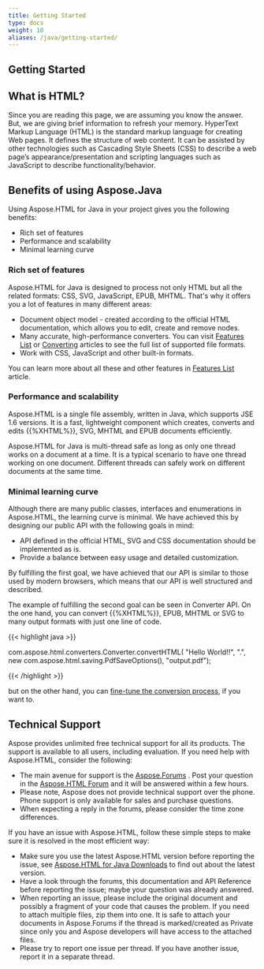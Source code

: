 ```yaml
---
title: Getting Started
type: docs
weight: 10
aliases: /java/getting-started/
---
```


## **Getting Started**

## **What is HTML?**
Since you are reading this page, we are assuming you know the answer. But, we are giving brief information to refresh your memory. HyperText Markup Language (HTML) is the standard markup language for creating Web pages. It defines the structure of web content. It can be assisted by other technologies such as Cascading Style Sheets (CSS) to describe a web page’s appearance/presentation and scripting languages such as JavaScript to describe functionality/behavior.
## **Benefits of using Aspose.Java**
Using Aspose.HTML for Java in your project gives you the following benefits:

- Rich set of features
- Performance and scalability
- Minimal learning curve
### **Rich set of features**
Aspose.HTML for Java is designed to process not only HTML but all the related formats: CSS, SVG, JavaScript, EPUB, MHTML. That's why it offers you a lot of features in many different areas:

- Document object model - created according to the official HTML documentation, which allows you to edit, create and remove nodes.
- Many accurate, high-performance converters. You can visit [Features List](/html/java/features-list/) or [Converting](/html/java/converting-between-formats/) articles to see the full list of supported file formats.
- Work with CSS, JavaScript and other built-in formats.

You can learn more about all these and other features in [Features List](/html/java/features-list/) article.
### **Performance and scalability**
Aspose.HTML is a single file assembly, written in Java, which supports JSE 1.6 versions. It is a fast, lightweight component which creates, converts and edits {{%XHTML%}}, SVG, MHTML and EPUB documents efficiently.

Aspose.HTML for Java is multi-thread safe as long as only one thread works on a document at a time. It is a typical scenario to have one thread working on one document. Different threads can safely work on different documents at the same time.
### **Minimal learning curve**
Although there are many public classes, interfaces and enumerations in Aspose.HTML, the learning curve is minimal. We have achieved this by designing our public API with the following goals in mind:

- API defined in the official HTML, SVG and CSS documentation should be implemented as is.
- Provide a balance between easy usage and detailed customization.

By fulfilling the first goal, we have achieved that our API is similar to those used by modern browsers, which means that our API is well structured and described.

The example of fulfilling the second goal can be seen in Converter API. On the one hand, you can convert {{%XHTML%}}, EPUB, MHTML or SVG to many output formats with just one line of code.

{{< highlight java >}}

com.aspose.html.converters.Converter.convertHTML(
   "<span>Hello World!!</span>", ".",
   new com.aspose.html.saving.PdfSaveOptions(), "output.pdf");

{{< /highlight >}}

but on the other hand, you can [fine-tune the conversion process](/html/java/fine-tuning-converters/), if you want to.
## **Technical Support**
Aspose provides unlimited free technical support for all its products. The support is available to all users, including evaluation. If you need help with Aspose.HTML, consider the following:

- The main avenue for support is the [Aspose.Forums](https://forum.aspose.com/) . Post your question in the [Aspose.HTML Forum](https://forum.aspose.com/c/html) and it will be answered within a few hours.
- Please note, Aspose does not provide technical support over the phone. Phone support is only available for sales and purchase questions.
- When expecting a reply in the forums, please consider the time zone differences.

If you have an issue with Aspose.HTML, follow these simple steps to make sure it is resolved in the most efficient way:

- Make sure you use the latest Aspose.HTML version before reporting the issue, see [Aspose.HTML for Java Downloads](https://repository.aspose.com/webapp/#/artifacts/browse/tree/General/repo/com/aspose/aspose-html) to find out about the latest version.
- Have a look through the forums, this documentation and API Reference before reporting the issue; maybe your question was already answered.
- When reporting an issue, please include the original document and possibly a fragment of your code that causes the problem. If you need to attach multiple files, zip them into one.  It is safe to attach your documents in Aspose.Forums if the thread is marked/created as Private since only you and Aspose developers will have access to the attached files.
- Please try to report one issue per thread. If you have another issue, report it in a separate thread.


